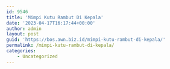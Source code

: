 ```yaml
---
id: 9546
title: 'Mimpi Kutu Rambut Di Kepala'
date: '2023-04-17T16:17:44+00:00'
author: admin
layout: post
guid: 'https://bos.awn.biz.id/mimpi-kutu-rambut-di-kepala/'
permalink: /mimpi-kutu-rambut-di-kepala/
categories:
    - Uncategorized
---
```


